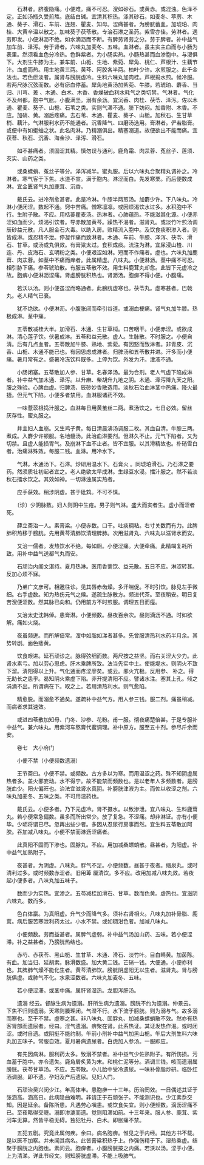 <!-- { "loadSidebar": true } -->
　　石淋者。脐腹隐痛。小便难。痛不可忍。溲如砂石。或黄赤。或混浊。色泽不定。正如汤瓶久受煎熬。底结白碱。宜清其积热。涤其砂石。如麦冬、葶苈、木通、葵子、滑石、车前、连翘、瞿麦、知母。涩痛甚者。为膀胱蓄血。加琥珀、肉桂、大黄辛温以散之。加味葵子茯苓散。专治石淋之圣药。紫雪亦佳。劳淋者。遇劳即发。小便淋沥不绝。如水滴沥而不断。有脾劳肾劳之分。劳于脾者。补中益气加车前、泽泻。劳于肾者。六味丸加麦冬、五味。血淋者。虽主实主血而与小肠为表里。然须看血色分冷热。色鲜紫者。为小肠实热。小肠热甚而血渗胞中。与溲俱下。大剂生牛膝为主。兼车前、山栀、生地、紫菀、犀角、桃仁、芦根汁、生藕节汁。血虚而热。用生地黄三两。黄芩、阿胶各半两。柏叶少许。水煎服之。此千金法也。若色瘀淡者。属肾与膀胱虚冷。生料六味丸加肉桂。芦根捣水煎。候冷服。若两尺脉沉弦而数。必有瘀血停蓄。犀角地黄汤加紫菀、牛膝。若琥珀、麝香、当归、川芎、萆 、木通、白术、木香、香燥破血利水耗气之类切禁。气淋者。气化不及州都。胞中气胀。小腹满坚。溺有余沥。宜沉香、肉桂、茯苓、泽泻。佐以木通、瞿麦、葵子、山栀、石苇之类。实则气滞不通。脐下妨闷。加香附、木香。不应。加硝、黄。溺后疼痛。去石苇、木通、瞿麦、葵子、山栀。加秋石、生甘草梢、藕汁。气淋服利水药不能通者。沉香降气、四磨汤选用。膏淋者。俨若脂膏。或便中有如蜓蚰之状。此名肉淋。乃精溺俱出。精塞溺道。故便欲出不能而痛。宜茯苓、秋石、沉香、海金沙、泽泻、滑石。

　　如不甚痛者。须固涩其精。慎勿误与通利。鹿角霜、肉苁蓉、菟丝子、莲须、芡实、山药之类。

　　或桑螵蛸、菟丝子等分。泽泻减半。蜜丸服。后以六味丸合聚精丸调补之。冷淋者。寒气客于下焦。水道不宣。满于胞内。淋涩而白。先发寒栗。而后便数成淋。宜金匮肾气丸加鹿茸、沉香。

　　戴氏云。进冷剂愈甚者。此是冷淋。牛膝半两煎汤。加麝少许。下八味丸。冷淋小便闭涩。数起不通。窍中苦痛。憎寒凛凛。或因烦渴饮水过多。水积胞中不行。生附子散。不应。用栝蒌瞿麦汤。热淋者。心肺蕴热。不能滋其化源。小便赤涩如血而少。烦渴引饮者。导赤散加黄芩。躁热不渴者。滋肾丸。或淡竹叶煎汤调辰砂益元散。凡人服金石大毒。以助入房。败精流入胞中。及饮食痰积渗入者。则皆成淋。或忍精不泄。停凝作痛而致淋者。木通、车前、牛膝、泽泻、茯苓、滑石、甘草。或汤或丸俱效。有膏粱太过。食积成痰。流注为淋。宜尿浸山楂、川连、丹、皮海石、玄明粉之类。小便艰涩如淋。短而不作痛者。虚也。六味丸加鹿茸、肉苁蓉。如茎中不痛而痒者。此属精虚。八味丸。小便淋沥。茎中痛不可忍。相引胁下痛。参苓琥珀散。有服五苓散不效。用生料鹿茸丸却愈。此皆下元虚冷之故。胞痹小便淋沥涩痛。肾虚膀胱积热也。肾沥汤。胞痹不得小便。小腹痛。

　　若沃以汤。则小便虽涩而略通者。此膀胱虚寒也。茯苓丸。虚寒甚者。巴戟丸。老人精气已衰。

　　犹不绝欲。小便淋沥。小腹胀闭而牵引谷道。或溺血梗痛。肾气丸加牛膝。热极成淋。茎中痛。

　　五苓散减桂大半。加滑石、木通、生甘草梢。口苦咽干。小便赤涩。或欲成淋。清心莲子饮。伏暑成淋。五苓和益元散。虚人。生脉散。不时服之。小便自清。后有几点血者。五苓散加牛膝、熟地、紫菀。有因怒而致淋者。非青皮、沉香、山栀、木通不能已也。有因思虑成淋者。归脾汤和五苓散并进。汗多而小便痛。暑月常有之。盛暑冷冻饮料既多。上停为饮。外发为汗。津液不通。

　　小肠闭塞。五苓散加人参、甘草。名春泽汤。最为合剂。老人气虚下陷成淋者。补中益气加木通、泽泻。以升麻、柴胡升九地之阴。木通、泽泻降九天之阳。服之殊验。心脾血虚。归脾汤、辰砂妙香散选用。淡秋石治血淋茎中热痛。降火最捷。但元气下陷。小便多者禁用。血淋服诸药不效。

　　一味薏苡根捣汁服之。血淋每日用黄茧丝二两。煮汤饮之。七日必效。留丝 灰存性。蜜丸服之。

　　并主妇人血崩。又生鸡子黄。每日清晨沸汤调服二枚。其血自清。牛膝三两。煮成。入麝少许顿服。名地髓汤。此治血淋要剂。但淋久不止。元气下陷者。又为切禁。且虚人能损胃气。及崩淋下血不止者。皆不宜服。以其滑精故也。朴硝雪白者。治痛淋殊效。每服二钱。血淋。用冷水下。

　　气淋。木通汤下。石淋。炒研用温水下。石膏火 。同琥珀滑石。乃石淋之要药。然须质壮初起者宜之。老人绝欲太早成淋。生绿豆水浸。擂汁服之。然不若淡秋石擂水饮之。其效如神。一切淋浊属实热者。

　　应手获效。稍涉阴虚。甚于砒鸩。不可不慎。

　　〔诊〕少阴脉数。妇人则阴中生疮。男子则气淋。盛大而实者生。虚小而涩者死。

　　薛立斋治一人。素膏粱。小便赤数。口干。吐痰稠粘。右寸关数而有力。此脾肺积热移于膀胱。先用黄芩清肺饮清理脾肺。次用滋肾丸、六味丸以滋肾水而安。

　　又治一儒者。发热饮水不绝。每如厕。小便涩痛。大便牵痛。此精竭复耗所致。用补中益气送都气丸而安。

　　石顽治内阁文湛持。夏月热淋。医用香薷饮、益元散。五日不应。淋涩转甚。反加心烦不寐。

　　乃弟广文彦可。相邀往诊。见其唇赤齿燥。多汗喘促。不时引饮。脉见左手微细。右手虚数。知为热伤元气之候。遂疏生脉散方。频进代茶。至夜稍安。明日复苦溲便涩数。然其脉已向和。仍用前方不时煎服。调理五日而痊。

　　又治太史沈韩倬。患膏淋。小便频数。昼夜百余次。昼则滴沥不通。时如欲解。痛如火烧。

　　夜虽频迸。而所解倍常。溲中如脂如涕者甚多。先曾服清热利水药半月余。其势转剧。面色痿黄。

　　饮食艰进。延石顽诊之。脉得弦细而数。两尺按之益坚。而右关涩大少力。此肾水素亏。加以劳心思虑。肝木乘脾所致。法当先实中土。使能堤水。则阴火不致下溜。清阳得以上升。气化通而疼涩廖矣。或云。邪火亢极。反用参、 补之。得无助长之患乎。曷知阴火乘虚下陷。非开提清阳不应。譬诸水注。塞其上孔。倾之涓滴不出。所谓病在下。取之上。若用清热利水。则气愈陷。

　　精愈脱。而溺愈不通矣。遂疏补中益气方。用人参三钱。服二剂。痛虽稍减。而病者求其速效。

　　或进四苓散加知母、门冬、沙参、花粉。甫一服。彻夜痛楚倍甚。于是专服补中益气。兼六味丸。用紫河车熬膏代蜜调理。补中原方。服至五十剂。参尽斤余而安。

　　卷七　大小府门

　　小便不禁（小便频数遗溺）

　　王节斋曰。小便不禁。或频数。古方多以为寒。而用温涩之药。殊不知阴虚属热者多。盖火邪妄动。水不得宁。故不能禁而频数也。是以老年人多频数者。是膀胱血少。阳火偏旺也。治法宜滋肾水真阴。补膀胱津液为主。而佐以收涩之剂。六味丸加麦冬、五味之类。不可用温药也。

　　戴氏云。小便多者。乃下元虚冷。肾不摄水。以致渗泄。宜八味丸、生料鹿茸丸。若小便常急偏数。虽多而所出常少。放了复急。不涩痛。却非淋证。亦有小便毕。少顷将谓已尽。忽再出些少者。多因从忍尿行房事而然。宜生料五苓散加阿胶。吞加减八味丸。小便不禁而淋沥涩痛者。

　　此真阳不固而下渗也。固脬丸。不应。用加减桑螵蛸散。昼甚者。为阳虚。补中益气加熟附子。

　　夜甚者。为阴虚。八味丸。脬气不足。小便频数。昼甚于夜者。缩泉丸。或时清利过多。或时频数赤涩者。旧用萆 厘清饮。多不应。改用加减八味丸效。若夜起小便多者。八味丸加五味子。

　　数而少为实热。宜渗之。五苓减桂加滑石、甘草。数而色黄。虚热也。宜滋阴六味丸。数而多。

　　色白体羸。为真阳虚。升气少而降气多。须补右肾相火。八味丸加补骨脂、鹿茸。病后服苦寒泄利药太过。小水不禁。或如稠泔色者。加减八味丸。

　　小便频数。劳而益甚者。属脾气虚弱。补中益气汤加山药、五味。若小便涩滞。补之益甚者。乃膀胱热结也。

　　赤芍、赤茯苓、黑山栀、生甘草、木通、滑石、淡竹叶。目白睛黄。加茵陈。有血。加当归、延胡索。脉滑数盛。加大黄二钱。芒硝一钱。大便通。小便亦利也。其脾肺气燥不能化生者。黄芩清肺饮。膀胱阴虚阳无以生者。滋肾丸。肾与膀胱俱虚。或肺气不化。水泉涩数者。六味丸加麦冬、五味。

　　若小便涩滞。或茎中痛。属肝肾湿热。龙胆泻肝汤。

　　遗溺 经云。督脉生病为遗溺。肝所生病为遗溺。膀胱不约为遗溺。仲景云。下焦不归则遗溺。天寒则腠理闭。气湿不行。水下流于膀胱。则为溺与气。故多溺而寒也。至于不禁。虚寒之甚。非八味丸、固脬丸、加减桑螵蛸散不效。然亦有热客肾部而遗尿者。经曰。淫气遗溺。痹聚在肾。此系热证。其证发热作渴。或时闭涩。或时自遗。或阴挺不能约制。午前小剂补中益气加黑山栀。午后大剂生料六味丸加五味子。常服自效。夏月暑病遗尿者。白虎加人参汤。一服即应。

　　有先因病淋。服利药太多。致溺不禁者。补中益气少佐熟附子。有所伤损。污血蓄于胞中。亦令遗失。鹿角屑炙黄为末。和桃仁泥等分。酒调三钱。咳而遗溺属膀胱。茯苓甘草汤。不应。五苓散。小儿胎中受冷遗尿。一味补骨脂炒研。临卧红酒调服。即不遗。孕妇及产后遗尿。见妇人门。

　　石顽治吴兴闵少江。年高体丰。患胞痹一十三年。历治罔效。一日偶述其证于张涵高。涵高曰。此病隐曲难明。非请正于石顽张子。不能测识也。少江素忝交知。因是延余。备陈所患。凡遇劳心嗔恚。或饮食失宜。则小便频数。滴沥涩痛不已。至夜略得交睫。溺即渗漉而遗。觉则阻滞如前。十三年来。服人参、鹿茸、紫河车无算。然皆平稳无碍。独犯牡丹、白术。即胀痛不禁。

　　五犯五剧。究竟此属何疾。余曰。病名胞痹。惟见之于内经。其他方书不载。是以医不加察。并未闻其病名。此皆膏粱积热于上。作强伤精于下。湿热乘虚。结聚于膀胱之内胞也。素问云。胞痹者。小腹膀胱按之内痛。若沃以汤。涩于小便。上为清涕。详此节经文。则知膀胱虚滞。不能上吸肺气。

